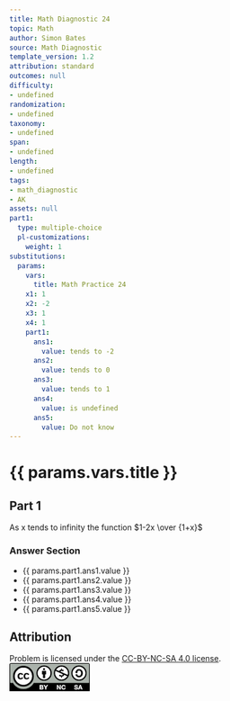 ```yaml
---
title: Math Diagnostic 24
topic: Math
author: Simon Bates
source: Math Diagnostic
template_version: 1.2
attribution: standard
outcomes: null
difficulty:
- undefined
randomization:
- undefined
taxonomy:
- undefined
span:
- undefined
length:
- undefined
tags:
- math_diagnostic
- AK
assets: null
part1:
  type: multiple-choice
  pl-customizations:
    weight: 1
substitutions:
  params:
    vars:
      title: Math Practice 24
    x1: 1
    x2: -2
    x3: 1
    x4: 1
    part1:
      ans1:
        value: tends to -2
      ans2:
        value: tends to 0
      ans3:
        value: tends to 1
      ans4:
        value: is undefined
      ans5:
        value: Do not know
---
```

# {{ params.vars.title }}

## Part 1

As x tends to infinity the function $1-2x \over {1+x}$

### Answer Section

- {{ params.part1.ans1.value }}
- {{ params.part1.ans2.value }}
- {{ params.part1.ans3.value }}
- {{ params.part1.ans4.value }}
- {{ params.part1.ans5.value }}

## Attribution

Problem is licensed under the [CC-BY-NC-SA 4.0 license](https://creativecommons.org/licenses/by-nc-sa/4.0/).<br> ![The Creative Commons 4.0 license requiring attribution-BY, non-commercial-NC, and share-alike-SA license.](https://raw.githubusercontent.com/firasm/bits/master/by-nc-sa.png)